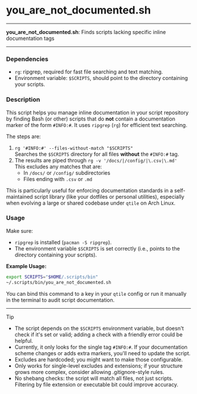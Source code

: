 # you_are_not_documented.sh

---

**you_are_not_documented.sh**: Finds scripts lacking specific inline documentation tags

---

### Dependencies

- `rg`: ripgrep, required for fast file searching and text matching.
- Environment variable: `$SCRIPTS`, should point to the directory containing your scripts.

### Description

This script helps you manage inline documentation in your script repository by finding Bash (or other) scripts that do **not** contain a documentation marker of the form `#INFO:#`. It uses `ripgrep` (`rg`) for efficient text searching.

The steps are:
1. `rg '#INFO:#' --files-without-match "$SCRIPTS"`  
   Searches the `$SCRIPTS` directory for all files **without** the `#INFO:#` tag.
2. The results are piped through `rg -v '/docs/|/config/|\.csv|\.md'`  
   This excludes any matches that are:
   - In `/docs/` or `/config/` subdirectories
   - Files ending with `.csv` or `.md`

This is particularly useful for enforcing documentation standards in a self-maintained script library (like your dotfiles or personal utilities), especially when evolving a large or shared codebase under `qtile` on Arch Linux.

### Usage

Make sure:
- `ripgrep` is installed (`pacman -S ripgrep`).
- The environment variable `$SCRIPTS` is set correctly (i.e., points to the directory containing your scripts).

**Example Usage:**
```sh
export SCRIPTS="$HOME/.scripts/bin"
~/.scripts/bin/you_are_not_documented.sh
```

You can bind this command to a key in your `qtile` config or run it manually in the terminal to audit script documentation.

---

> [!TIP]
>
> - The script depends on the `$SCRIPTS` environment variable, but doesn't check if it's set or valid; adding a check with a friendly error could be helpful.
> - Currently, it only looks for the single tag `#INFO:#`. If your documentation scheme changes or adds extra markers, you'll need to update the script.
> - Excludes are hardcoded; you might want to make those configurable.
> - Only works for single-level excludes and extensions; if your structure grows more complex, consider allowing .gitignore-style rules.
> - No shebang checks: the script will match all files, not just scripts. Filtering by file extension or executable bit could improve accuracy.